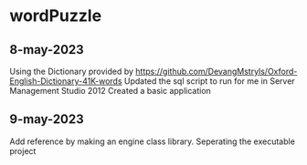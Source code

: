 # wordPuzzle
## 8-may-2023
Using the Dictionary provided by https://github.com/DevangMstryls/Oxford-English-Dictionary-41K-words
Updated the sql script to run for me in Server Management Studio 2012
Created a basic application
## 9-may-2023
Add reference by making an engine class library. Seperating the executable project 